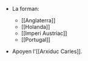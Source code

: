 - La forman:
	- [[Anglaterra]]
	- [[Holanda]]
	- [[Imperi Austriac]]
	- [[Portugal]]

- Apoyen l'[[Arxiduc Carles]].